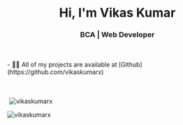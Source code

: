 <h1 align="center">Hi, I'm Vikas Kumar</h1>
<h3 align="center">BCA | Web Developer</h3>
</br>

</br>
- 👨‍💻 All of my projects are available at [Github](https://github.com/vikaskumarx)
</br>
</br>
</br>

<p>&nbsp;<img align="center" src="https://github-readme-stats.vercel.app/api?username=vikaskumarx&show_icons=true&locale=en" alt="vikaskumarx" /></p>

<p><img align="center" src="https://github-readme-streak-stats.herokuapp.com/?user=vikaskumarx&" alt="vikaskumarx" /></p>
